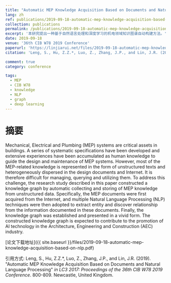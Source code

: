 ```yaml
---
title: "Automatic MEP Knowledge Acquisition Based on Documents and Natural Language Processing"
lang: zh
ref: publications/2019-09-18-automatic-mep-knowledge-acquisition-based-on-nlp
collection: publications
permalink: /publications/2019-09-18-automatic-mep-knowledge-acquisition-based-on-nlp
excerpt: '本研究提出一种基于自然语言处理和深度学习的机电领域知识图谱自动构建方法。'
date: 2019-09-18
venue: '36th CIB W78 2019 Conference'
paperurl: 'https://linjiarui.net/files/2019-09-18-automatic-mep-knowledge-acquisition-based-on-nlp.pdf'
citation: 'Leng, S., Hu, Z.Z.*, Luo, Z., Zhang, J.P., and Lin, J.R. (2019). &quot;Automatic MEP Knowledge Acquisition Based on Documents and Natural Language Processing&quot; <i>in Proceedings of the 36th CIB W78 2019 Conference</i>. 800-809. Newcastle, United Kingdom.'

comment: true
category: conference

tags: 
  - MEP
  - CIB W78
  - knowledge
  - NLP
  - graph
  - deep learning
---
```



摘要
====

Mechanical, Electrical and Plumbing (MEP) systems are critical assets in buildings. A series of systematic specifications have been developed and extensive experiences have been accumulated as human knowledge to guide the design and maintenance of MEP systems. However, most of the MEP-related knowledge is represented in the form of unstructured texts and heterogeneously dispersed in the design documents and Internet. It is therefore difficult for managing, querying and utilizing them. To address this challenge, the research study described in this paper constructed a knowledge graph by automatic collecting and storing of MEP knowledge from unstructured data. Specifically, the MEP documents were first acquired from the Internet, and multiple Natural Language Processing (NLP) techniques were then adopted to extract entity and discover relationship from the information documented in these documents. Finally, the knowledge graph was established and presented in a vivid form. The constructed knowledge graph is expected to contribute to the promotion of AI technology in the Architecture, Engineering and Construction (AEC) industry.


[论文下载地址]({{ site.baseurl }}/files/2019-09-18-automatic-mep-knowledge-acquisition-based-on-nlp.pdf)

引用方式: Leng, S., Hu, Z.Z.*, Luo, Z., Zhang, J.P., and Lin, J.R. (2019). &quot;Automatic MEP Knowledge Acquisition Based on Documents and Natural Language Processing&quot; <i>in LC3 2017: Proceedings of the 36th CIB W78 2019 Conference</i>. 800-809. Newcastle, United Kingdom.